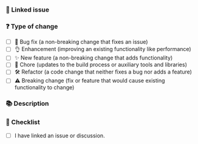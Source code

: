 <!---

*** IMPORTANT: PLEASE READ BEFORE CONTINUING TO MAKE A PULL REQUEST ***

- The title should follow conventional commits (https://conventionalcommits.org).

- - If it is a bug fix, please make sure there is a reproduction related issue and/or enough context to explain what exactly is being fixed and why this fix is the best option.

- If it is a new feature, please ensure it has already been discussed. Keep the scope of changes minimal to what is essential, and try to break down your changes into smaller PRs when possible.

- After submitting, please remain patient until your PR is reviewed.

Thanks for your contribution ❤️
-->

### 🔗 Linked issue

<!-- Please ensure there is an open issue and mention its number as #123 -->

### ❓ Type of change

<!-- What types of changes does your code introduce? Put an `x` in all the boxes that apply. -->

- [ ] 🐞 Bug fix (a non-breaking change that fixes an issue)
- [ ] 👌 Enhancement (improving an existing functionality like performance)
- [ ] ✨ New feature (a non-breaking change that adds functionality)
- [ ] 🧹 Chore (updates to the build process or auxiliary tools and libraries)
- [ ] 🛠️ Refactor (a code change that neither fixes a bug nor adds a feature)
- [ ] ⚠️ Breaking change (fix or feature that would cause existing functionality to change)

### 📚 Description

<!-- Describe your changes in detail -->
<!-- Why is this change required? What problem does it solve? -->
<!-- If it resolves an open issue, please link to the issue here. For example "Resolves #1337" -->

### 📝 Checklist

<!-- Put an `x` in all the boxes that apply. -->
<!-- If your change requires a documentation PR, please link it appropriately -->
<!-- If you're unsure about any of these, don't hesitate to ask. We're here to help! -->

- [ ] I have linked an issue or discussion.
